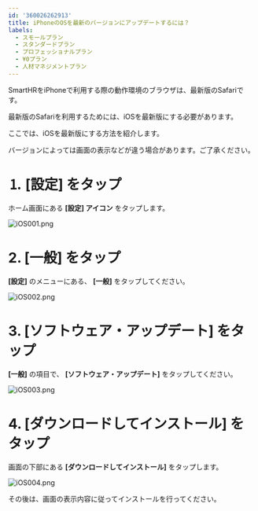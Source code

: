 ```yaml
---
id: '360026262913'
title: iPhoneのOSを最新のバージョンにアップデートするには？
labels:
  - スモールプラン
  - スタンダードプラン
  - プロフェッショナルプラン
  - ¥0プラン
  - 人材マネジメントプラン
---
```

SmartHRをiPhoneで利用する際の動作環境のブラウザは、最新版のSafariです。

最新版のSafariを利用するためには、iOSを最新版にする必要があります。

ここでは、iOSを最新版にする方法を紹介します。

バージョンによっては画面の表示などが違う場合があります。ご了承ください。

# ⒈ \[設定\] をタップ

ホーム画面にある **\[設定\] アイコン** をタップします。

![iOS001.png](./iOS001.png)

# 2\. \[一般\] をタップ

**\[設定\]** のメニューにある、 **\[一般\]** をタップしてください。

![iOS002.png](./iOS002.png)

# 3\. \[ソフトウェア・アップデート\] をタップ

**\[一般\]** の項目で、 **\[ソフトウェア・アップデート\]** をタップしてください。

![iOS003.png](./iOS003.png)

# 4\. \[ダウンロードしてインストール\] をタップ

画面の下部にある **\[ダウンロードしてインストール\]** をタップします。

![iOS004.png](./iOS004.png)

その後は、画面の表示内容に従ってインストールを行ってください。
